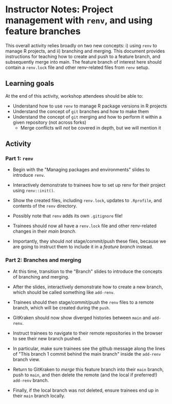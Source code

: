 # Instructor Notes: Project management with `renv`, and using feature branches

This overall activity relies broadly on two new concepts: i) using `renv` to manage R projects, and ii) branching and merging.
This document provides instructions for teaching how to create and push to a feature branch, and subsequently merge into main.
The feature branch of interest here should contain a `renv.lock` file and other renv-related files from `renv` setup.

## Learning goals

At the end of this activity, workshop attendees should be able to:

* Understand how to use `renv` to manage R package versions in R projects
* Understand the concept of `git` branches and how to make them
* Understand the concept of `git` merging and how to perform it within a given repository (not across forks)
  * Merge conflicts will _not_ be covered in depth, but we will mention it


## Activity

### Part 1: `renv`

* Begin with the "Managing packages and environments" slides to introduce `renv`.
* Interactively demonstrate to trainees how to set up renv for their project using `renv::init()`.
* Show the created files, including `renv.lock`, updates to `.Rprofile`, and contents of the `renv` directory.
* Possibly note that `renv` adds its own `.gitignore` file!

* Trainees should now all have a `renv.lock` file and other renv-related changes in their _main branch_.
* Importantly, they should _not_ stage/commit/push these files, because we are going to instruct them to include it in a _feature branch_ instead.

### Part 2: Branches and merging

* At this time, transition to the "Branch" slides to introduce the concepts of branching and merging.
* After the slides, interactively demonstrate how to create a new branch, which should be called something like `add-renv`.
* Trainees should then stage/commit/push the `renv` files to a remote branch, which will be created during the `push`.
* GitKraken should now show diverged histories between `main` and `add-renv`.

* Instruct trainees to navigate to their remote repositories in the browser to see their new branch pushed.
* In particular, make sure trainees see the github message along the lines of "This branch 1 commit behind the main branch" inside the `add-renv` branch view.
* Return to GitKraken to _merge_ this feature branch into their `main` branch, push to `main`, and then delete the remote (and the local if preferred!) `add-renv` branch.

* Finally, if the local branch was not deleted, ensure trainees end up in their `main` branch locally.
